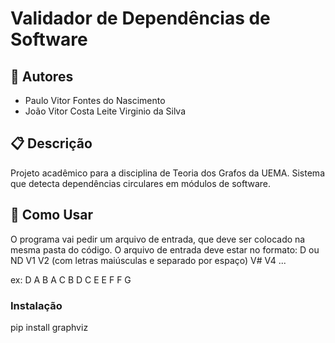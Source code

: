 # Validador de Dependências de Software

## 👥 Autores
- Paulo Vitor Fontes do Nascimento
- João Vitor Costa Leite Virginio da Silva

## 📋 Descrição
Projeto acadêmico para a disciplina de Teoria dos Grafos da UEMA. 
Sistema que detecta dependências circulares em módulos de software.

## 🚀 Como Usar
O programa vai pedir um arquivo de entrada, que deve ser colocado na mesma pasta do código.
O arquivo de entrada deve estar no formato:
D ou ND
V1 V2 (com letras maiúsculas e separado por espaço)
V# V4
...

ex: 
D
A B
A C
B D
C E
E F
F G

### Instalação
pip install graphviz
